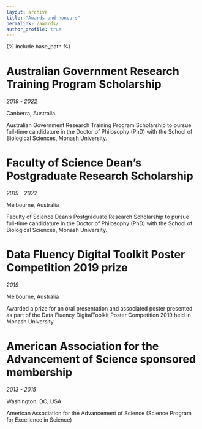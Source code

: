 ```yaml
---
layout: archive
title: "Awards and honours"
permalink: /awards/
author_profile: true
---
```


{% include base_path %}

# Australian Government Research Training Program Scholarship

*2019 - 2022*

Canberra, Australia

Australian Government Research Training Program Scholarship to pursue full-time candidature in the Doctor of Philosophy (PhD) with the School of Biological Sciences, Monash University.


# Faculty of Science Dean’s Postgraduate Research Scholarship

*2019 - 2022*

Melbourne, Australia

Faculty of Science Dean’s Postgraduate Research Scholarship to pursue full-time candidature in the Doctor of Philosophy (PhD) with the School of Biological Sciences, Monash University.

# Data Fluency Digital Toolkit Poster Competition 2019 prize

*2019*

Melbourne, Australia

Awarded a prize for an oral presentation and associated poster presented as part of the Data Fluency DigitalToolkit Poster Competition 2019 held in Monash University.

# American Association for the Advancement of Science sponsored membership

*2013 - 2015*

Washington, DC, USA

American Association for the Advancement of Science (Science Program for Excellence in Science)

